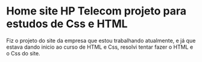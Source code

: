 # Home site HP Telecom projeto para estudos de Css e HTML
 Fiz o projeto do site da empresa que estou trabalhando atualmente, e já que estava dando inicio ao curso de HTML e Css, resolvi tentar fazer o HTML e o Css do site.
